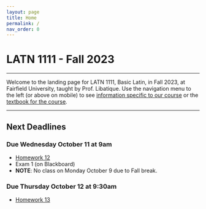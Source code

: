 ```yaml
---
layout: page
title: Home
permalink: /
nav_order: 0
---
```


# LATN 1111 - Fall 2023

***

Welcome to the landing page for LATN 1111, Basic Latin, in Fall 2023, at Fairfield University, taught by Prof. Libatique. Use the navigation menu to the left (or above on mobile) to see [information specific to our course](/course_info) or the [textbook for the course](/textbook).

***

## Next Deadlines

### Due Wednesday October 11 at 9am
* [Homework 12](../homework/homework#homework-12-due-w-1011)
* Exam 1 (on Blackboard)
* **NOTE**: No class on Monday October 9 due to Fall break.

### Due Thursday October 12 at 9:30am
* [Homework 13](../homework/homework#homework-13-due-r-1012)
